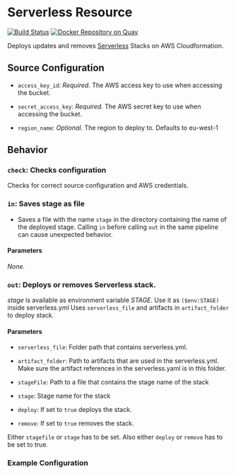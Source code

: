 # Serverless Resource

[![Build Status](https://travis-ci.org/cosee-concourse/serverless-resource.svg?branch=master)](https://travis-ci.org/cosee-concourse/serverless-resource) [![Docker Repository on Quay](https://quay.io/repository/cosee-concourse/serverless-resource/status "Docker Repository on Quay")](https://quay.io/repository/cosee-concourse/serverless-resource)

Deploys updates and removes [Serverless](http://serverless.io) Stacks on AWS Cloudformation.

## Source Configuration

* `access_key_id`: *Required.* The AWS access key to use when accessing the
  bucket.

* `secret_access_key`: *Required.* The AWS secret key to use when accessing
  the bucket.

* `region_name`: *Optional.* The region to deploy to. Defaults to eu-west-1

## Behavior

### `check`: Checks configuration

Checks for correct source configuration and AWS credentials.

### `in`: Saves stage as file

* Saves a file with the name `stage` in the directory containing the name of the deployed stage. Calling `in` before calling `out` in the same pipeline can cause unexpected behavior.

#### Parameters

*None.*

### `out`: Deploys or removes Serverless stack.

_stage_ is available as environment variable _STAGE_. Use it as `($env:STAGE)` inside serverless.yml
Uses `serverless_file` and artifacts in `artifact_folder` to deploy stack.

#### Parameters
 
* `serverless_file`: Folder path that contains serverless.yml. 

* `artifact_folder`: Path to artifacts that are used in the serverless.yml. 
Make sure the artifact references in the serverless.yaml is in this folder.
 
* `stageFile`: Path to a file that contains the stage name of the stack

* `stage`: Stage name for the stack

* `deploy`: If set to `true` deploys the stack.

* `remove`: If set to `true` removes the stack.

Either `stagefile` or `stage` has to be set.
Also either `deploy` or `remove` has to be set to true.

### Example Configuration